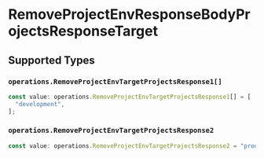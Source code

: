 # RemoveProjectEnvResponseBodyProjectsResponseTarget


## Supported Types

### `operations.RemoveProjectEnvTargetProjectsResponse1[]`

```typescript
const value: operations.RemoveProjectEnvTargetProjectsResponse1[] = [
  "development",
];
```

### `operations.RemoveProjectEnvTargetProjectsResponse2`

```typescript
const value: operations.RemoveProjectEnvTargetProjectsResponse2 = "production";
```

